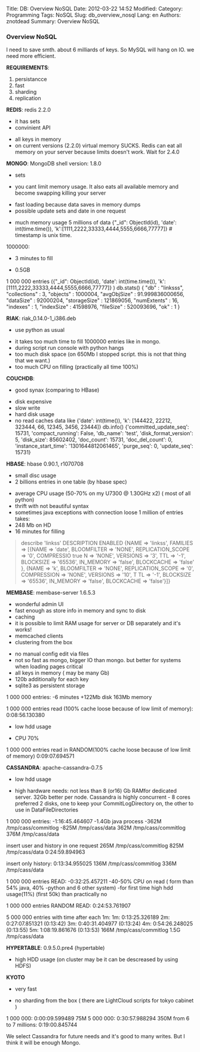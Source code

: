 Title: DB: Overview NoSQL
Date: 2012-03-22 14:52
Modified: 
Category: Programming
Tags: NoSQL
Slug: db_overview_nosql
Lang: en
Authors: znotdead
Summary: Overview NoSQL

### Overview NoSQL

I need to save smth. about 6 milliards of keys.
So MySQL will hang on IO.
we need more efficient.

**REQUIREMENTS**:
1. persistancce
2. fast
3. sharding
4. replication

**REDIS**:
redis 2.2.0
+ it has sets
+ convinient API
- all keys in memory
- on current versions (2.2.0) virtual memory SUCKS. Redis can eat all memory on your server because limits doesn't work. Wait for 2.4.0

**MONGO**:
MongoDB shell version: 1.8.0
+ sets
- you cant limit memory usage. It also eats all available memory and become swapping killing your server

+ fast loading because data saves in memory dumps
+ possible update sets and date in one request
- much memory usage 5 millions of data {"_id": ObjectId(id), 'date': int(time.time()), 'k':[1111,2222,33333,4444,5555,6666,77777]} # timestamp is unix time.

1000000:
+ 3 minutes to fill
-  0.5GB

1 000 000 entries ({"_id": ObjectId(id), 'date': int(time.time()), 'k':[1111,2222,33333,4444,5555,6666,77777]} )
 db.stats()
{
        "db" : "linksss",
        "collections" : 3,
        "objects" : 1000004,
        "avgObjSize" : 91.999836000656,
        "dataSize" : 92000204,
        "storageSize" : 121869056,
        "numExtents" : 16,
        "indexes" : 1,
        "indexSize" : 41598976,
        "fileSize" : 520093696,
        "ok" : 1
}

**RIAK**:
riak_0.14.0-1_i386.deb
+ use python as usual
- it takes too much time to fill 1000000 entries like in mongo.
- during script run console with python hangs
- too much disk space (on 650Mb I stopped script. this is not that thing that we want.)
- too much CPU on filling (practically all time 100%)

**COUCHDB**:
+ good synax (comparing to HBase)
- disk expensive
- slow write
- hard disk usage
- no read caches
data like {'date': int(time()), 'k': [144422, 22212, 323444, 66, 12345, 3456, 23444]}
db.info()
{'committed_update_seq': 15731,
 'compact_running': False,
 'db_name': 'test',
 'disk_format_version': 5,
 'disk_size': 85602402,
 'doc_count': 15731,
 'doc_del_count': 0,
 'instance_start_time': '1301644812061465',
 'purge_seq': 0,
 'update_seq': 15731}

**HBASE**:
hbase 0.90.1, r1070708
+ small disc usage
+ 2 billions entries in one table (by hbase spec)
- average CPU usage (50-70% on my U7300  @ 1.30GHz x2) ( most of all python)
- thrift with not beautiful syntax
- sometimes java exceptions with connection loose
1 million of entries takes:
- 248 Mb on HD
- 16 minutes for filling

> describe 'linkss'
DESCRIPTION                                                                                                   ENABLED
 {NAME => 'linkss', FAMILIES => [{NAME => 'date', BLOOMFILTER => 'NONE', REPLICATION_SCOPE => '0', COMPRESSIO true
 N => 'NONE', VERSIONS => '3', TTL => '-1', BLOCKSIZE => '65536', IN_MEMORY => 'false', BLOCKCACHE => 'false'
 }, {NAME => 'k', BLOOMFILTER => 'NONE', REPLICATION_SCOPE => '0', COMPRESSION => 'NONE', VERSIONS => '10', T
 TL => '-1', BLOCKSIZE => '65536', IN_MEMORY => 'false', BLOCKCACHE => 'false'}]}

**MEMBASE**:
membase-server  1.6.5.3
+ wonderful admin UI
+ fast enough as store info in memory and sync to disk
+ caching
+ it is possible to limit RAM usage for server or DB separately and it's works!
+ memcached clients
+ clustering from the box
- no manual config edit via files
- not so fast as mongo, bigger IO than mongo. but better for systems when loading pages critical
- all keys in memory ( may be many Gb)
- 120b additionally for each key
- sqlite3 as persistent storage

1 000 000 entries:
-6 minutes
+122Mb disk
163Mb memory

1 000 000 entries read (100% cache loose because of low limit of memory):
0:08:56.130380
+ low hdd usage
- CPU 70%

1 000 000 entries read in RANDOM(100% cache loose because of low limit of memory)
0:09:07.694571

**CASSANDRA**:
apache-cassandra-0.7.5
+ low hdd usage
- high hardware needs:
    not less than 8 (or16) Gb RAMfor dedicated server. 32Gb better per node.
    Cassandra is highly concurrent  - 8 cores preferred
    2 disks, one to keep your CommitLogDirectory on, the other to use in DataFileDirectories

1 000 000 entries:
-1:16:45.464607
-1.4Gb java process
-362M    /tmp/cass/commitlog
-825M    /tmp/cass/data
362M    /tmp/cass/commitlog
376M    /tmp/cass/data

insert user and history in one request
265M    /tmp/cass/commitlog
825M    /tmp/cass/data
0:24:59.894963

insert only history:
0:13:34.955025
136M    /tmp/cass/commitlog
336M    /tmp/cass/data

1 000 000 entries READ:
-0:32:25.457211
-40-50% CPU on read ( form than 54% java, 40% -python and 6 other system)
-for first time high hdd usage(11%) (first 50k) than practically no

1 000 000 entries RANDOM READ:
0:24:53.761907

5 000 000 entries with time after each 1m:
1m: 0:13:25.326189
2m: 0:27:07.851321 (0:13:42)
3m: 0:40:31.404977 (0:13:24)
4m: 0:54:26.248025 (0:13:55)
5m: 1:08:19.861676 (0:13:53)
166M    /tmp/cass/commitlog
1.5G    /tmp/cass/data

**HYPERTABLE**:
0.9.5.0.pre4 (hypertable)
- high HDD usage (on cluster may be it can be descreased by using HDFS)

**KYOTO**
+ very fast
- no sharding from the box ( there are LightCloud scripts for tokyo cabinet )

1 000 000:
0:00:09.599489
75M
5 000 000:
0:30:57.988294
350M
from 6 to 7 millions:
0:19:00.845744

We select Cassandra for future needs and it's good to many writes. But I think it will be enough Mongo.
